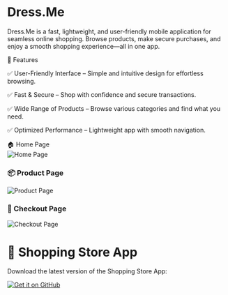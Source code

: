 # Dress.Me
Dress.Me is a fast, lightweight, and user-friendly mobile application for seamless online shopping. Browse products, make secure purchases, and enjoy a smooth shopping experience—all in one app.

📌 Features

✅ User-Friendly Interface – Simple and intuitive design for effortless browsing.

✅ Fast & Secure – Shop with confidence and secure transactions.

✅ Wide Range of Products – Browse various categories and find what you need.

✅ Optimized Performance – Lightweight app with smooth navigation.

🏠 Home Page  
![Home Page](https://github.com/Dig1nt1/Dress.Me/blob/main/Image1.png)

### 📦 Product Page  
![Product Page](https://github.com/Dig1nt1/Dress.Me/blob/main/Image2.png)

### 🛒 Checkout Page  
![Checkout Page](https://github.com/Dig1nt1/Dress.Me/blob/main/Image3.png)

# 📱 Shopping Store App  
Download the latest version of the Shopping Store App:  

[![Get it on GitHub](https://img.shields.io/badge/Get%20it%20on-GitHub-black?style=for-the-badge&logo=github)](https://github.com/Dig1nt1/Dress.Me/releases/download/v1.0.0/Dress.me.apk)
